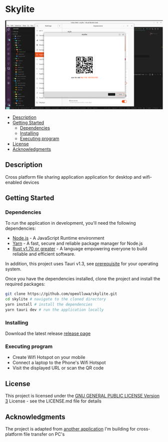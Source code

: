 # Skylite

![skylite](./skylite.png)

- [Description](#description)
- [Getting Started](#getting-started)
  - [Dependencies](#dependencies)
  - [Installing](#installing)
  - [Executing program](#executing-program)
- [License](#license)
- [Acknowledgments](#acknowledgments)

## Description

Cross platform file sharing application application for desktop and wifi-enabled devices

## Getting Started

### Dependencies

To run the application in development, you'll need the following dependencies:

- [Node.js](https://nodejs.org) - A JavaScript Runtime environment
- [Yarn](https://yarnpkg.com/) - A fast, secure and reliable package manager for Node.js
- [Rust v1.70 or greater](https://www.rust-lang.org/) - A language empowering everyone
  to build reliable and efficient software.

In addition, this project uses Tauri v1.3, see [prerequisite](https://tauri.app/v1/guides/getting-started/prerequisites/) for your operating system.

Once you have the dependencies installed, clone the project and install the required packages:

```sh
git clone https://github.com/opeolluwa/skylite.git
cd skylite # navigate to the cloned directory
yarn install # install the dependencies
yarn tauri dev # run the application locally

```

### Installing

Download the latest release [release page](https://github.com/opeolluwa/skylite/releases)

### Executing program

- Create Wifi Hotspot on your mobile
- Connect a laptop to the Phone's Wifi Hotspot
- Visit the displayed URL or scan the QR code

## License

This project is licensed under the [GNU GENERAL PUBLIC LICENSE Version 3](./LICENSE) License - see the LICENSE.md file for details

## Acknowledgments

The project is adapted from [another application](https://github.com/opeolluwa/filesync) I'm building for cross-platform file transfer on PC's
